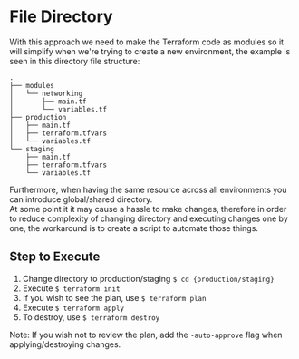 # File Directory
With this approach we need to make the Terraform code as modules so it will simplify when we're trying to create a new environment, the example is seen in this directory file structure:
```
.
├── modules
│   └── networking
│       ├── main.tf
│       └── variables.tf
├── production
│   ├── main.tf
│   ├── terraform.tfvars
│   └── variables.tf
└── staging
    ├── main.tf
    ├── terraform.tfvars
    └── variables.tf
```
Furthermore, when having the same resource across all environments you can introduce global/shared directory.  
At some point it it may cause a hassle to make changes, therefore in order to reduce complexity of changing directory and executing changes one by one, the workaround is to create a script to automate those things.

## Step to Execute
1. Change directory to production/staging `$ cd {production/staging}`
2. Execute `$ terraform init`
3. If you wish to see the plan, use `$ terraform plan`
4. Execute `$ terraform apply`
5. To destroy, use `$ terraform destroy`

Note: If you wish not to review the plan, add the `-auto-approve` flag when applying/destroying changes.
